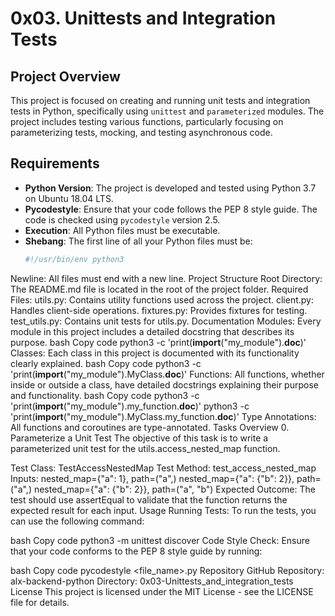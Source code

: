 # 0x03. Unittests and Integration Tests

## Project Overview

This project is focused on creating and running unit tests and integration tests in Python, specifically using `unittest` and `parameterized` modules. The project includes testing various functions, particularly focusing on parameterizing tests, mocking, and testing asynchronous code.

## Requirements

- **Python Version**: The project is developed and tested using Python 3.7 on Ubuntu 18.04 LTS.
- **Pycodestyle**: Ensure that your code follows the PEP 8 style guide. The code is checked using `pycodestyle` version 2.5.
- **Execution**: All Python files must be executable.
- **Shebang**: The first line of all your Python files must be:
  ```python
  #!/usr/bin/env python3
Newline: All files must end with a new line.
Project Structure
Root Directory: The README.md file is located in the root of the project folder.
Required Files:
utils.py: Contains utility functions used across the project.
client.py: Handles client-side operations.
fixtures.py: Provides fixtures for testing.
test_utils.py: Contains unit tests for utils.py.
Documentation
Modules: Every module in this project includes a detailed docstring that describes its purpose.
bash
Copy code
python3 -c 'print(__import__("my_module").__doc__)'
Classes: Each class in this project is documented with its functionality clearly explained.
bash
Copy code
python3 -c 'print(__import__("my_module").MyClass.__doc__)'
Functions: All functions, whether inside or outside a class, have detailed docstrings explaining their purpose and functionality.
bash
Copy code
python3 -c 'print(__import__("my_module").my_function.__doc__)'
python3 -c 'print(__import__("my_module").MyClass.my_function.__doc__)'
Type Annotations: All functions and coroutines are type-annotated.
Tasks Overview
0. Parameterize a Unit Test
The objective of this task is to write a parameterized unit test for the utils.access_nested_map function.

Test Class: TestAccessNestedMap
Test Method: test_access_nested_map
Inputs:
nested_map={"a": 1}, path=("a",)
nested_map={"a": {"b": 2}}, path=("a",)
nested_map={"a": {"b": 2}}, path=("a", "b")
Expected Outcome: The test should use assertEqual to validate that the function returns the expected result for each input.
Usage
Running Tests: To run the tests, you can use the following command:

bash
Copy code
python3 -m unittest discover
Code Style Check: Ensure that your code conforms to the PEP 8 style guide by running:

bash
Copy code
pycodestyle <file_name>.py
Repository
GitHub Repository: alx-backend-python
Directory: 0x03-Unittests_and_integration_tests
License
This project is licensed under the MIT License - see the LICENSE file for details.
